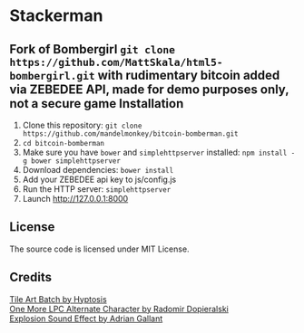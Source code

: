 Stackerman
================

Fork of Bombergirl ```git clone https://github.com/MattSkala/html5-bombergirl.git``` with rudimentary bitcoin added via ZEBEDEE API, made for demo purposes only, not a secure game
Installation
------------
1. Clone this repository: ```git clone https://github.com/mandelmonkey/bitcoin-bomberman.git```
2. ```cd bitcoin-bomberman```
3. Make sure you have `bower` and `simplehttpserver` installed: ```npm install -g bower simplehttpserver```
3. Download dependencies: ```bower install```
4. Add your ZEBEDEE api key to js/config.js
5. Run the HTTP server: ```simplehttpserver```
6. Launch http://127.0.0.1:8000

License
-------
The source code is licensed under MIT License.

Credits
-------
[Tile Art Batch by Hyptosis](http://www.newgrounds.com/art/view/hyptosis/tile-art-batch-1)<br>
[One More LPC Alternate Character by Radomir Dopieralski](http://opengameart.org/content/one-more-lpc-alternate-character)<br>
[Explosion Sound Effect by Adrian Gallant](http://www.flashkit.com/soundfx/Cartoon/Explosions/Explosio-Adrian_G-7936)
